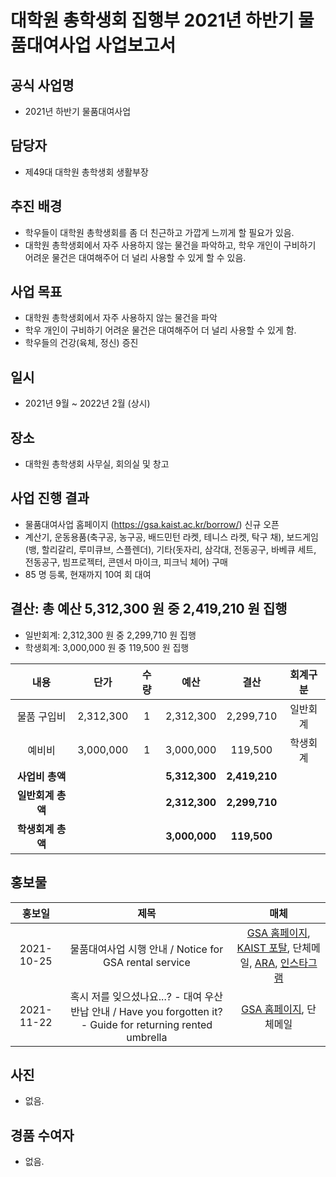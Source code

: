 대학원 총학생회 집행부 2021년 하반기 물품대여사업 사업보고서
===

## 공식 사업명
- 2021년 하반기 물품대여사업 

## 담당자
- 제49대 대학원 총학생회 생활부장 

## 추진 배경
- 학우들이 대학원 총학생회를 좀 더 친근하고 가깝게 느끼게 할 필요가 있음. 
- 대학원 총학생회에서 자주 사용하지 않는 물건을 파악하고, 학우 개인이 구비하기 어려운 물건은 대여해주어 더 널리 사용할 수 있게 할 수 있음. 

## 사업 목표
- 대학원 총학생회에서 자주 사용하지 않는 물건을 파악
- 학우 개인이 구비하기 어려운 물건은 대여해주어 더 널리 사용할 수 있게 함.
- 학우들의 건강(육체, 정신) 증진

## 일시
- 2021년 9월 ~ 2022년 2월 (상시)

## 장소
- 대학원 총학생회 사무실, 회의실 및 창고

## 사업 진행 결과
- 물품대여사업 홈페이지 (https://gsa.kaist.ac.kr/borrow/) 신규 오픈 
- 계산기, 운동용품(축구공, 농구공, 배드민턴 라켓, 테니스 라켓, 탁구 채), 보드게임(뱅, 할리갈리, 루미큐브, 스플렌더), 기타(돗자리, 삼각대, 전동공구, 바베큐 세트, 전동공구, 빔프로젝터, 콘덴서 마이크, 피크닉 체어) 구매 
- 85 명 등록, 현재까지 10여 회 대여 

## 결산: 총 예산 5,312,300 원 중 2,419,210 원 집행
- 일반회계: 2,312,300 원 중 2,299,710 원 집행
- 학생회계: 3,000,000 원 중 119,500 원 집행 

| **내용** | **단가** | **수량** | **예산** | **결산** | **회계구분** |
|:---:|:---:|:---:|:---:|:---:|:---:|
| 물품 구입비 | 2,312,300 | 1 | 2,312,300 | 2,299,710 | 일반회계 | 
| 예비비 | 3,000,000 | 1 | 3,000,000 | 119,500 | 학생회계 | 
| **사업비 총액** |  |  | **5,312,300** | **2,419,210** |  |
| **일반회계 총액** |  |  | **2,312,300** | **2,299,710** |  |
| **학생회계 총액** |  |  | **3,000,000** | **119,500** |  |

## 홍보물

| **홍보일** | **제목** | **매체** |
|:---:|:---:|:---:|
| 2021-10-25 | 물품대여사업 시행 안내 / Notice for GSA rental service | [GSA 홈페이지](https://gsa.kaist.ac.kr/notice/189346), [KAIST 포탈](https://portal.kaist.ac.kr/ennotice/student_notice/11635147802769), 단체메일, [ARA](https://newara.sparcs.org/post/239084), [인스타그램](https://www.instagram.com/p/CVcYE1YPDfb/) | 
| 2021-11-22 | 혹시 저를 잊으셨나요...? - 대여 우산 반납 안내 / Have you forgotten it? - Guide for returning rented umbrella | [GSA 홈페이지](https://gsa.kaist.ac.kr/notice/191115), 단체메일 | 

## 사진
- 없음. 

## 경품 수여자
- 없음. 
